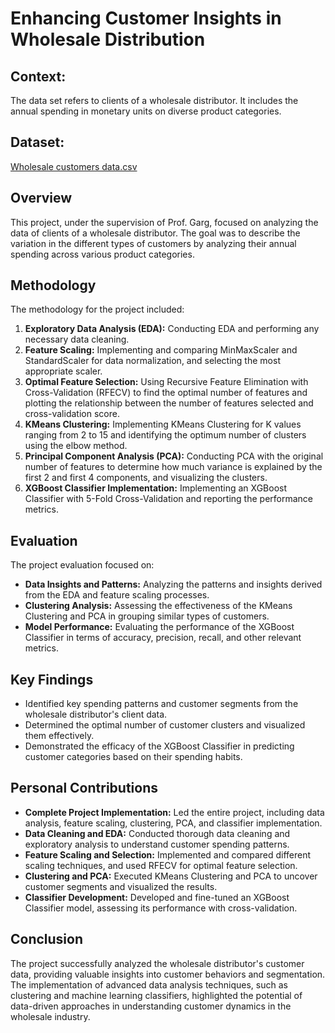 # Enhancing Customer Insights in Wholesale Distribution

## Context: 
The data set refers to clients of a wholesale distributor. It includes the annual spending in
monetary units on diverse product categories.

## Dataset:
[Wholesale customers data.csv](https://github.com/razaviah/Wholesale-Customer-Dataset-Analysis/blob/main/Wholesale%20customers%20data.csv)

## Overview
This project, under the supervision of Prof. Garg, focused on analyzing the data of clients of a wholesale distributor. The goal was to describe the variation in the different types of customers by analyzing their annual spending across various product categories.

## Methodology
The methodology for the project included:
1. **Exploratory Data Analysis (EDA):** Conducting EDA and performing any necessary data cleaning.
2. **Feature Scaling:** Implementing and comparing MinMaxScaler and StandardScaler for data normalization, and selecting the most appropriate scaler.
3. **Optimal Feature Selection:** Using Recursive Feature Elimination with Cross-Validation (RFECV) to find the optimal number of features and plotting the relationship between the number of features selected and cross-validation score.
4. **KMeans Clustering:** Implementing KMeans Clustering for K values ranging from 2 to 15 and identifying the optimum number of clusters using the elbow method.
5. **Principal Component Analysis (PCA):** Conducting PCA with the original number of features to determine how much variance is explained by the first 2 and first 4 components, and visualizing the clusters.
6. **XGBoost Classifier Implementation:** Implementing an XGBoost Classifier with 5-Fold Cross-Validation and reporting the performance metrics.

## Evaluation
The project evaluation focused on:
- **Data Insights and Patterns:** Analyzing the patterns and insights derived from the EDA and feature scaling processes.
- **Clustering Analysis:** Assessing the effectiveness of the KMeans Clustering and PCA in grouping similar types of customers.
- **Model Performance:** Evaluating the performance of the XGBoost Classifier in terms of accuracy, precision, recall, and other relevant metrics.

## Key Findings
- Identified key spending patterns and customer segments from the wholesale distributor's client data.
- Determined the optimal number of customer clusters and visualized them effectively.
- Demonstrated the efficacy of the XGBoost Classifier in predicting customer categories based on their spending habits.

## Personal Contributions
- **Complete Project Implementation:** Led the entire project, including data analysis, feature scaling, clustering, PCA, and classifier implementation.
- **Data Cleaning and EDA:** Conducted thorough data cleaning and exploratory analysis to understand customer spending patterns.
- **Feature Scaling and Selection:** Implemented and compared different scaling techniques, and used RFECV for optimal feature selection.
- **Clustering and PCA:** Executed KMeans Clustering and PCA to uncover customer segments and visualized the results.
- **Classifier Development:** Developed and fine-tuned an XGBoost Classifier model, assessing its performance with cross-validation.

## Conclusion
The project successfully analyzed the wholesale distributor's customer data, providing valuable insights into customer behaviors and segmentation. The implementation of advanced data analysis techniques, such as clustering and machine learning classifiers, highlighted the potential of data-driven approaches in understanding customer dynamics in the wholesale industry.
